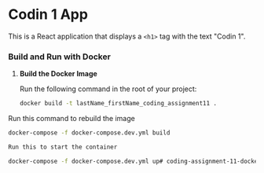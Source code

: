 # Codin 1 App

This is a React application that displays a `<h1>` tag with the text "Codin 1".

### Build and Run with Docker

1. **Build the Docker Image**

   Run the following command in the root of your project:

   ```bash
   docker build -t lastName_firstName_coding_assignment11 .

  Run this  command to rebuild the image

  ```bash
  docker-compose -f docker-compose.dev.yml build

  Run this to start the container

  docker-compose -f docker-compose.dev.yml up# coding-assignment-11-docker-file
